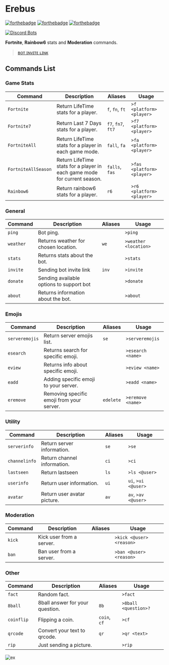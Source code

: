 Erebus
===================

[![forthebadge](https://forthebadge.com/images/badges/made-with-javascript.svg)](https://forthebadge.com)
[![forthebadge](https://forthebadge.com/images/badges/mom-made-pizza-rolls.svg)](https://forthebadge.com)
[![forthebadge](https://forthebadge.com/images/badges/for-you.svg)](https://forthebadge.com)

[![Discord Bots](https://discordbots.org/api/widget/408738823162429440.svg)](https://discordbots.org/bot/408738823162429440)


**Fortnite**, **Rainbow6** stats and **Moderation** commands.

>[ʙᴏᴛ ɪɴᴠɪᴛᴇ ʟɪɴᴋ](https://discordapp.com/oauth2/authorize?client_id=408738823162429440&scope=bot&permissions=2146958463)

Commands List
-------------------

### Game Stats ###

Command | Description | Aliases | Usage
--- | --- | --- | ---
`Fortnite` | Return LifeTime stats for a player. | `f`, `fn`, `ft` | `>f <platform> <player>`
`Fortnite7` | Return Last 7 Days stats for a player. | `f7`, `fn7`, `ft7` | `>f7 <platform> <player>`
`FortniteAll` | Return LifeTime stats for a player in each game mode. | `fall`, `fa` | `>fa <platform> <player>`
`FortniteAllSeason` | Return LifeTime stats for a player in each game mode for current season. | `falls`, `fas` | `>fas <platform> <player>`
`Rainbow6` | Return rainbow6 stats for a player. | `r6` | `>r6 <platform> <player>`

### General ###
Command | Description | Aliases | Usage
--- | --- | --- | ---
`ping` | Bot ping. | | `>ping`
`weather` | Returns weather for chosen location. | `we` | `>weather <location>`
`stats` | Returns stats about the bot. | | `>stats`
`invite` | Sending bot invite link | `inv` | `>invite`
`donate` | Sending available options to support bot | | `>donate`
`about` | Returns information about the bot. | | `>about`

### Emojis ###
Command | Description | Aliases | Usage
--- | --- | --- | ---
`serveremojis` | Return server emojis list. | `se` | `>serveremojis`
`esearch` | Returns search for specific emoji. | | `>esearch <name>`
`eview` | Returns info about specific emoji. | | `>eview <name>`
`eadd` | Adding specific emoji to your server. | | `>eadd <name>`
`eremove` | Removing specific emoji from your server. | `edelete` | `>eremove <name>`

### Utility ###

Command | Description | Aliases | Usage
--- | --- | --- | ---
`serverinfo` | Return server information. | `se` | `>se`
`channelinfo` | Return channel information. | `ci` | `>ci`
`lastseen` | Return lastseen  | `ls` | `>ls <@user>`
`userinfo` | Return user information. | `ui` | `ui`, `>ui <@user>`
`avatar` | Return user avatar picture. | `av` | `av`, `>av <@user>`

### Moderation ###

Command | Description | Aliases | Usage
--- | --- | --- | ---
`kick` | Kick user from a server. |  | `>kick <@user> <reason>`
`ban` | Ban user from a server. |  | `>ban <@user> <reason>`

### Other ###

Command | Description | Aliases | Usage
--- | --- | --- | ---
`fact` | Random fact. |  | `>fact`
`8ball` | 8ball answer for your question. | `8b` | `>8ball <question>?`
`coinflip` | Flipping a coin. | `coin`, `cf` | `>cf`
`qrcode` | Convert your text to qrcode. | `qr` | `>qr <text>`
`rip` | Just sending a picture. |  | `>rip`

![ex](https://i.imgur.com/MxRHegx.png)
